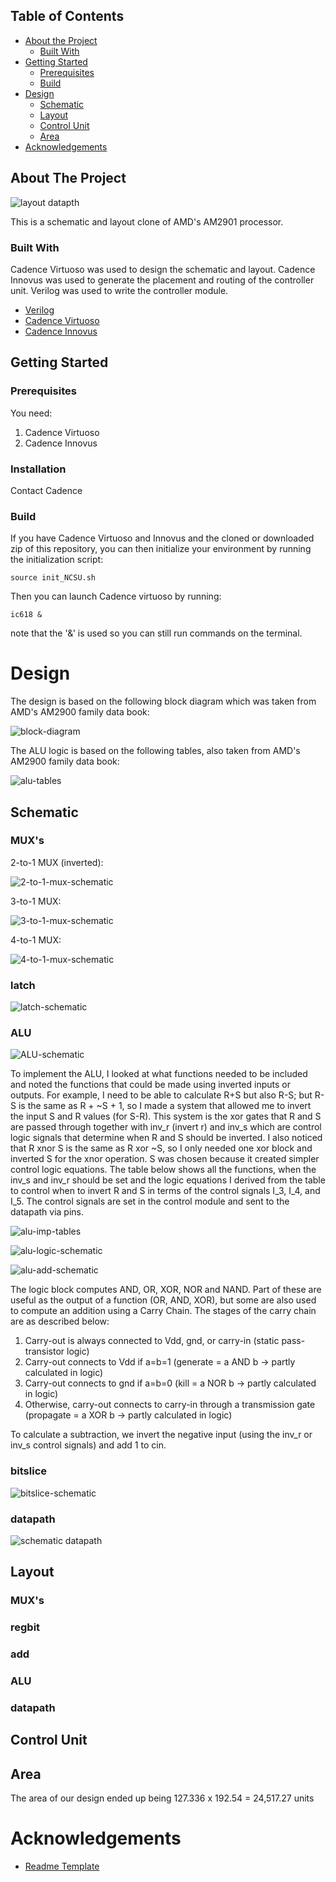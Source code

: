 <!-- TABLE OF CONTENTS -->
## Table of Contents

* [About the Project](#about-the-project)
  * [Built With](#built-with)
* [Getting Started](#getting-started)
  * [Prerequisites](#prerequisites)
  * [Build](#installation)
* [Design](#design)
  * [Schematic](#schematic)
  * [Layout](#layout)
  * [Control Unit](#control-unit)
  * [Area](#area)
* [Acknowledgements](#acknowledgements)



<!-- ABOUT THE PROJECT -->
## About The Project

![layout datapth](am2901-layout.png)

This is a schematic and layout clone of AMD's AM2901 processor. 


### Built With

Cadence Virtuoso was used to design the schematic and layout. Cadence Innovus was used to generate the placement and routing of the controller unit. Verilog was used to write the controller module.

* [Verilog](https://ieeexplore.ieee.org/document/1620780)
* [Cadence Virtuoso](https://www.cadence.com/en_US/home/tools/custom-ic-analog-rf-design/layout-design/virtuoso-layout-suite.html)
* [Cadence Innovus](https://www.cadence.com/en_US/home/training/all-courses/86141.html)

<!-- GETTING STARTED -->
## Getting Started

### Prerequisites

You need:

1. Cadence Virtuoso
2. Cadence Innovus

### Installation

Contact Cadence

### Build

If you have Cadence Virtuoso and Innovus and the cloned or downloaded zip of this repository, you can then initialize your environment by running the initialization script:

```
source init_NCSU.sh
```

Then you can launch Cadence virtuoso by running:

```
ic618 &
```

note that the '&' is used so you can still run commands on the terminal.

# Design

The design is based on the following block diagram which was taken from AMD's AM2900 family data book:

![block-diagram](block-diagram.png)

The ALU logic is based on the following tables, also taken from AMD's AM2900 family data book:

![alu-tables](alu-tables.png)

## Schematic

### MUX's

2-to-1 MUX (inverted):

![2-to-1-mux-schematic](2-to-1-mux-schematic.png)

3-to-1 MUX:

![3-to-1-mux-schematic](3-to-1-mux-schematic.png)

4-to-1 MUX:

![4-to-1-mux-schematic](4-to-1-mux-schematic.png)

### latch

![latch-schematic](latch-schematic.png)

### ALU

![ALU-schematic](alu-schematic.png)

To implement the ALU, I looked at what functions needed to be included and noted the functions that could be made using inverted inputs or outputs. For example, I need to be able to calculate R+S but also R-S; but R-S is the same as R + ~S + 1, so I made a system that allowed me to invert the input S and R values (for S-R). This system is the xor gates that R and S are passed through together with inv_r (invert r) and inv_s which are control logic signals that determine when R and S should be inverted. I also noticed that R xnor S is the same as R xor ~S, so I only needed one xor block and inverted S for the xnor operation. S was chosen because it created simpler control logic equations.
The table below shows all the functions, when the inv_s and inv_r should be set and the logic equations I derived from the table to control when to invert R and S in terms of the control signals I_3, I_4, and I_5. The control signals are set in the control module and sent to the datapath via pins.

![alu-imp-tables](alu-implementation-tables.png)

![alu-logic-schematic](alu-logic-schematic.png)

![alu-add-schematic](alu-add-schematic.png)

The logic block computes AND, OR, XOR, NOR and NAND. Part of these are useful as the output of a function (OR, AND, XOR), but some are also used to compute an addition using a Carry Chain. The stages of the carry chain are as described below:

  1. Carry-out is always connected to Vdd, gnd, or carry-in (static pass-transistor logic)
  2. Carry-out connects to Vdd if a=b=1 (generate = a AND b → partly calculated in logic)
  3. Carry-out connects to gnd if a=b=0 (kill = a NOR b → partly calculated in logic)
  4. Otherwise, carry-out connects to carry-in through a transmission gate (propagate = a XOR b → partly calculated in logic)

To calculate a subtraction, we invert the negative input (using the inv_r or inv_s control signals) and add 1 to cin.

### bitslice

![bitslice-schematic](bitslice-schematic.png)

### datapath

![schematic datapath](datapath-schematic.png)

## Layout

### MUX's

### regbit

### add

### ALU

### datapath


## Control Unit



## Area

The area of our design ended up being 127.336 x 192.54 = 24,517.27 units

<!-- ACKNOWLEDGEMENTS -->
# Acknowledgements
* [Readme Template](https://github.com/othneildrew/Best-README-Template)




